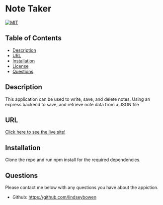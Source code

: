 # Note Taker
[![MIT](https://img.shields.io/badge/License-MIT-yellow.svg)](https://opensource.org/licenses/MIT)
## Table of Contents
* [Description](#description)
* [URL](#url)
* [Installation](#installation)
* [License](#license)
* [Questions](#questions)
## Description 
This application can be used to write, save, and delete notes. Using an express backend to save, and retrieve note data from a JSON file 
## URL
[Click here to see the live site!]()
## Installation
Clone the repo and run npm install for the required dependencies.

## Questions
Please contact me below with any questions you have about the appiction.
* Github: https://github.com/lindseybowen
